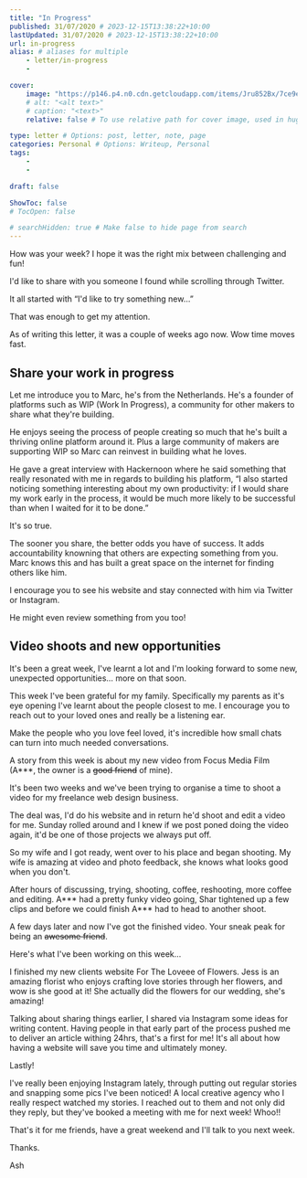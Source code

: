 ```yaml
---
title: "In Progress"
published: 31/07/2020 # 2023-12-15T13:38:22+10:00
lastUpdated: 31/07/2020 # 2023-12-15T13:38:22+10:00
url: in-progress
alias: # aliases for multiple
    - letter/in-progress
    - 

cover:
    image: "https://p146.p4.n0.cdn.getcloudapp.com/items/Jru852Bx/7ce9e4d9-cb7f-4614-95da-f5f014850f59.jpeg?source=viewer&v=8e162bcc8e4e9bccb26a3c9c3fdbd830"
    # alt: "<alt text>"
    # caption: "<text>"
    relative: false # To use relative path for cover image, used in hugo Page-bundles 

type: letter # Options: post, letter, note, page
categories: Personal # Options: Writeup, Personal
tags:
    - 
    - 

draft: false

ShowToc: false
# TocOpen: false

# searchHidden: true # Make false to hide page from search
---
```


How was your week? I hope it was the right mix between challenging and fun!

I'd like to share with you someone I found while scrolling through Twitter.

It all started with “I'd like to try something new…”

That was enough to get my attention.

As of writing this letter, it was a couple of weeks ago now. Wow time moves fast.

## Share your work in progress
Let me introduce you to Marc, he's from the Netherlands. He's a founder of platforms such as WIP (Work In Progress), a community for other makers to share what they're building.

He enjoys seeing the process of people creating so much that he's built a thriving online platform around it. Plus a large community of makers are supporting WIP so Marc can reinvest in building what he loves.

He gave a great interview with Hackernoon where he said something that really resonated with me in regards to building his platform, “I also started noticing something interesting about my own productivity: if I would share my work early in the process, it would be much more likely to be successful than when I waited for it to be done.”

It's so true.

The sooner you share, the better odds you have of success. It adds accountability knowning that others are expecting something from you. Marc knows this and has built a great space on the internet for finding others like him.

I encourage you to see his website and stay connected with him via Twitter or Instagram.

He might even review something from you too!

## Video shoots and new opportunities

It's been a great week, I've learnt a lot and I'm looking forward to some new, unexpected opportunities… more on that soon.

This week I've been grateful for my family. Specifically my parents as it's eye opening I've learnt about the people closest to me. I encourage you to reach out to your loved ones and really be a listening ear.

Make the people who you love feel loved, it's incredible how small chats can turn into much needed conversations.

A story from this week is about my new video from Focus Media Film (A***, the owner is a ~~good friend~~ of mine).

It's been two weeks and we've been trying to organise a time to shoot a video for my freelance web design business.

The deal was, I'd do his website and in return he'd shoot and edit a video for me. Sunday rolled around and I knew if we post poned doing the video again, it'd be one of those projects we always put off.

So my wife and I got ready, went over to his place and began shooting. My wife is amazing at video and photo feedback, she knows what looks good when you don't.

After hours of discussing, trying, shooting, coffee, reshooting, more coffee and editing. A*** had a pretty funky video going, Shar tightened up a few clips and before we could finish A*** had to head to another shoot.

A few days later and now I've got the finished video. Your sneak peak for being an ~~awesome friend~~.

Here's what I've been working on this week…

I finished my new clients website For The Loveee of Flowers. Jess is an amazing florist who enjoys crafting love stories through her flowers, and wow is she good at it! She actually did the flowers for our wedding, she's amazing!

Talking about sharing things earlier, I shared via Instagram some ideas for writing content. Having people in that early part of the process pushed me to deliver an article withing 24hrs, that's a first for me! It's all about how having a website will save you time and ultimately money.

Lastly!

I've really been enjoying Instagram lately, through putting out regular stories and snapping some pics I've been noticed! A local creative agency who I really respect watched my stories. I reached out to them and not only did they reply, but they've booked a meeting with me for next week! Whoo!!

That's it for me friends, have a great weekend and I'll talk to you next week.

Thanks.

Ash